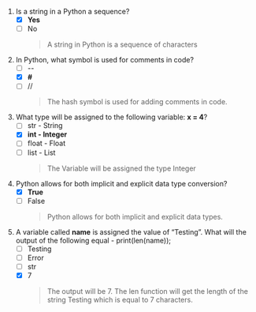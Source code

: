 1. Is a string in a Python a sequence?
   - [x] **Yes**
   - [ ] No
     > A string in Python is a sequence of characters

2. In Python, what symbol is used for comments in code?
    - [ ] --
    - [x] **#**
    - [ ] //
      > The hash symbol is used for adding comments in code.
      
3. What type will be assigned to the following variable: **x = 4**?
   - [ ] str - String
   - [x] **int - Integer**
   - [ ] float - Float
   - [ ] list - List
      > The Variable will be assigned the type Integer

4. Python allows for both implicit and explicit data type conversion?
   - [x] **True**
   - [ ] False
     > Python allows for both implicit and explicit data types.
   
5. A variable called **name** is assigned the value of “Testing”. What will the output of the following equal - print(len(name));
   - [ ] Testing
   - [ ] Error
   - [ ] str
   - [x] 7
      > The output will be 7. The len function will get the length of the string Testing which is equal to 7 characters.

